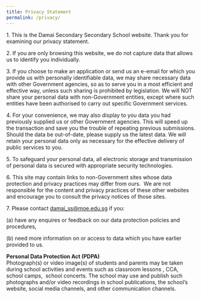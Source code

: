 ```yaml
---
title: Privacy Statement
permalink: /privacy/
---
```

1\.  This is the Damai Secondary Secondary School website. Thank you for examining our privacy statement.
    
2\.  If you are only browsing this website, we do not capture data that allows us to identify you individually.
    
3\.  If you choose to make an application or send us an e-email for which you provide us with personally identifiable data, we may share necessary data with other Government agencies, so as to serve you in a most efficient and effective way, unless such sharing is prohibited by legislation. We will NOT share your personal data with non-Government entities, except where such entities have been authorised to carry out specific Government services. 
    
4\.  For your convenience, we may also display to you data you had previously supplied us or other Government agencies. This will speed up the transaction and save you the trouble of repeating previous submissions. Should the data be out-of-date, please supply us the latest data. We will retain your personal data only as necessary for the effective delivery of public services to you.
    
5\.  To safeguard your personal data, all electronic storage and transmission of personal data is secured with appropriate security technologies.  
    
6\.  This site may contain links to non-Government sites whose data protection and privacy practices may differ from ours.  We are not responsible for the content and privacy practices of these other websites and encourage you to consult the privacy notices of those sites. 
    
7\.  Please contact damai_ss@moe.edu.sg if you:
    

(a) have any enquires or feedback on our data protection policies and procedures,

(b) need more information on or access to data which you have earlier provided to us.

**Personal Data Protection Act (PDPA)**  
Photograph(s) or video image(s) of students and parents may be taken during school activities and events such as classroom lessons , CCA, school camps,  school concerts. The school may use and publish such photographs and/or video recordings in school publications, the school’s website, social media channels, and other communication channels.